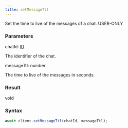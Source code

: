 ```yaml
---
title: setMessageTtl
---
```


Set the time to live of the messages of a chat.<span class="select-none"> <span class="inline-flex w-fit items-center"><span class="w-fit bg-dbt px-1.5 rounded-md select-none text-fgt text-[10px]">USER-ONLY</span></span> </span>

### Parameters 

<div class="flex flex-col gap-3"><div><div class="font-mono" id="p_chatId" data-anchor><span class="font-bold">chatId</span><span class="opacity-50">:</span> <a href="/gh/types/id"  >ID</a></div><div class="pl-3"><div class="no-margin">

The identifier of the chat.

</div></div></div><div><div class="font-mono" id="p_messageTtl" data-anchor><span class="font-bold">messageTtl</span><span class="opacity-50">:</span> <span>number</span></div><div class="pl-3"><div class="no-margin">

The time to live of the messages in seconds.

</div></div></div></div>

### Result 

<div class="font-mono"><span>void</span></div>

### Syntax

```ts
await client.setMessageTtl(chatId, messageTtl);
```




